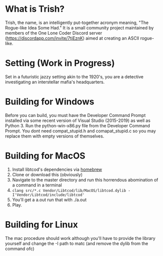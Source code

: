 # What is Trish?
Trish, the name, is an intelligently put-together acronym meaning, "The Rogue-like Idea Some Had." It is a small community project maintained by members of the One Lone Coder Discord server (https://discordapp.com/invite/7tjEznK) aimed at creating an ASCII rogue-like. 

# Setting (Work in Progress)
Set in a futuristic jazzy setting akin to the 1920's, you are a detective investigating an interstellar mafia's headquarters.

# Building for Windows
Before you can build, you must have the Developer Command Prompt installed via some recent version of Visual Studio (2015-2019) as well as Python 3. Run the python-win-x86.py file from the Developer Command Prompt. You dont need compat_stupid.h and comapat_stupid.c so you may replace them with empty versions of themselves.

# Building for MacOS
1) Install libtcod's dependencies via [homebrew](https://www.brew.sh)
1) Clone or download this (obviously)
1) Navigate to the master directory and run this horrendous abomination of a command in a terminal
1) `clang src/*.c Vendor/Libtcod/lib/MacOS/libtcod.dylib -I'Vendor/Libtcod/include/libtcod'`
1) You'll get a a.out run that with ./a.out
1) Play.

# Building for Linux
The mac procedure should work although you'll have to provide the library yourself
and change the -I path to matc (and remove the dylib from the command ofc)
